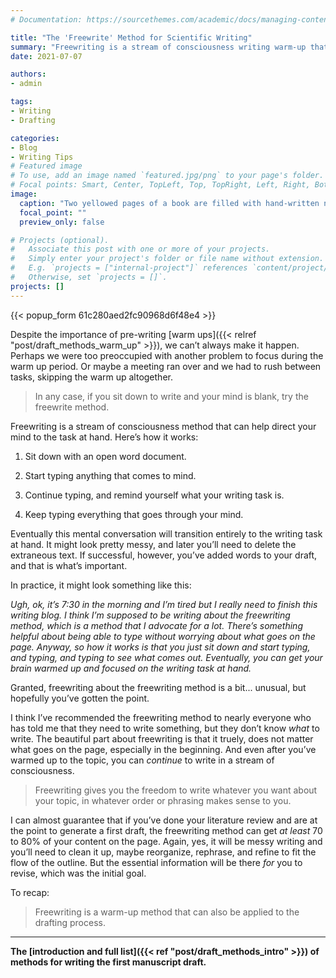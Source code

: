 ```yaml
---
# Documentation: https://sourcethemes.com/academic/docs/managing-content/

title: "The 'Freewrite' Method for Scientific Writing"
summary: "Freewriting is a stream of consciousness writing warm-up that can also be applied to the drafting process."
date: 2021-07-07

authors: 
- admin

tags: 
- Writing
- Drafting

categories: 
- Blog
- Writing Tips
# Featured image
# To use, add an image named `featured.jpg/png` to your page's folder.
# Focal points: Smart, Center, TopLeft, Top, TopRight, Left, Right, BottomLeft, Bottom, BottomRight.
image:
  caption: "Two yellowed pages of a book are filled with hand-written notes in black ink. Image by [Gianni Crestani](https://pixabay.com/users/pcdazero-2615/?utm_source=link-attribution&amp;utm_medium=referral&amp;utm_campaign=image&amp;utm_content=547042) from [Pixabay](https://pixabay.com/?utm_source=link-attribution&amp;utm_medium=referral&amp;utm_campaign=image&amp;utm_content=547042)"
  focal_point: ""
  preview_only: false

# Projects (optional).
#   Associate this post with one or more of your projects.
#   Simply enter your project's folder or file name without extension.
#   E.g. `projects = ["internal-project"]` references `content/project/deep-learning/index.md`.
#   Otherwise, set `projects = []`.
projects: []
---
```

{{< popup_form 61c280aed2fc90968d6f48e4 >}}

Despite the importance of pre-writing [warm ups]({{< relref "post/draft_methods_warm_up" >}}), we can’t always make it happen. Perhaps we were too preoccupied with another problem to focus during the warm up period. Or maybe a meeting ran over and we had to rush between tasks, skipping the warm up altogether. 

> In any case, if you sit down to write and your mind is blank, try the freewrite method.

Freewriting is a stream of consciousness method that can help direct your mind to the task at hand. Here’s how it works:

1. Sit down with an open word document.

2. Start typing anything that comes to mind.

3. Continue typing, and remind yourself what your writing task is.

4. Keep typing everything that goes through your mind.

Eventually this mental conversation will transition entirely to the writing task at hand. It might look pretty messy, and later you’ll need to delete the extraneous text. If successful, however, you’ve added words to your draft, and that is what’s important.

In practice, it might look something like this:

  _Ugh, ok, it’s 7:30 in the morning and I’m tired but I really need to finish this writing blog. I think I’m supposed to be writing about the freewriting method, which is a method that I advocate for a lot. There’s something helpful about being able to type without worrying about what goes on the page. Anyway, so how it works is that you just sit down and start typing, and typing, and typing to see what comes out. Eventually, you can get your brain warmed up and focused on the writing task at hand._

Granted, freewriting about the freewriting method is a bit... unusual, but hopefully you’ve gotten the point. 

I think I’ve recommended the freewriting method to nearly everyone who has told me that they need to write something, but they don’t know _what_ to write. The beautiful part about freewriting is that it truely, does not matter what goes on the page, especially in the beginning. And even after you’ve warmed up to the topic, you can _continue_ to write in a stream of consciousness. 

> Freewriting gives you the freedom to write whatever you want about your topic, in whatever order or phrasing makes sense to you.

I can almost guarantee that if you’ve done your literature review and are at the point to generate a first draft, the freewriting method can get _at least_ 70 to 80% of your content on the page. Again, yes, it will be messy writing and you’ll need to clean it up, maybe reorganize, rephrase, and refine to fit the flow of the outline. But the essential information will be there _for_ you to revise, which was the initial goal.

To recap: 
> Freewriting is a warm-up method that can also be applied to the drafting process.

***

**The [introduction and full list]({{< ref "post/draft_methods_intro" >}}) of methods for writing the first manuscript draft.**
